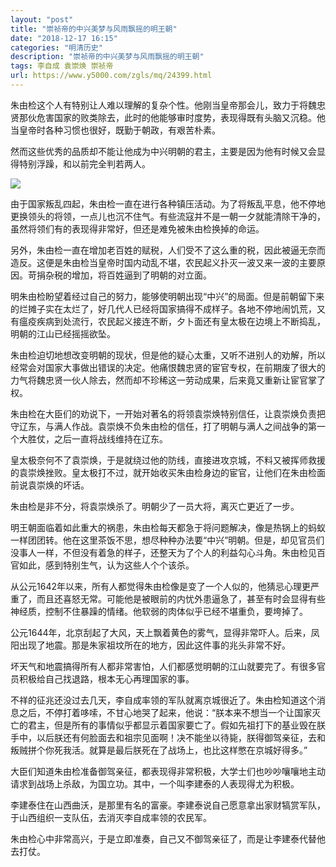 ```yaml
---
layout: "post"
title: "崇祯帝的中兴美梦与风雨飘摇的明王朝"
date: "2018-12-17 16:15"
categories: "明清历史"
description: "崇祯帝的中兴美梦与风雨飘摇的明王朝"
tags: 李自成 袁崇焕 崇祯帝
url: https://www.y5000.com/zgls/mq/24399.html
---
```






朱由检这个人有特别让人难以理解的复杂个性。他刚当皇帝那会儿，致力于将魏忠贤那伙危害国家的败类除去，此时的他能够审时度势，表现得既有头脑又沉稳。他当皇帝时各种习惯也很好，既勤于朝政，有艰苦朴素。

然而这些优秀的品质却不能让他成为中兴明朝的君主，主要是因为他有时候又会显得特别浮躁，和以前完全判若两人。

![](https://img.y5000.com/uploads/allimg/170727/12-1FHG63213424.jpg)

由于国家叛乱四起，朱由检一直在进行各种镇压活动。为了将叛乱平息，他不停地更换领头的将领，一点儿也沉不住气。有些流寇并不是一朝一夕就能清除干净的，虽然将领们有的表现得非常好，但还是难免被朱由检换掉的命运。

另外，朱由检一直在增加老百姓的赋税，人们受不了这么重的税，因此被逼无奈而造反。这便是朱由检当皇帝时国内动乱不堪，农民起义扑灭一波又来一波的主要原因。苛捐杂税的增加，将百姓逼到了明朝的对立面。

明朱由检盼望着经过自己的努力，能够使明朝出现“中兴”的局面。但是前朝留下来的烂摊子实在太烂了，好几代人已经将国家搞得不成样子。各地不停地闹饥荒，又有瘟疫疾病到处流行，农民起义接连不断，夕卜面还有皇太极在边境上不断捣乱，明朝的江山已经摇摇欲坠。

朱由检迫切地想改变明朝的现状，但是他的疑心太重，又听不进别人的劝解，所以经常会对国家大事做出错误的决定。他痛恨魏忠贤的宦官专权，在前期废了很大的力气将魏忠贤一伙人除去，然而却不珍稀这一劳动成果，后来竟又重新让宦官掌了权。

朱由检在大臣们的劝说下，一开始对著名的将领袁崇焕特别信任，让袁崇焕负责把守辽东，与满人作战。袁崇焕不负朱由检的信任，打了明朝与满人之间战争的第一个大胜仗，之后一直将战线维持在辽东。

皇太极奈何不了袁崇焕，于是就绕过他的防线，直接进攻京城，不料又被挥师救援的袁崇焕挫败。皇太极打不过，就开始收买朱由检身边的宦官，让他们在朱由检面前说袁崇焕的坏话。

朱由检是非不分，将袁崇焕杀了。明朝少了一员大将，离灭亡更近了一步。

明王朝面临着如此重大的祸患，朱由检每天都急于将问题解决，像是热锅上的蚂蚁一样团团转。他在这里茶饭不思，想尽种种办法要“中兴”明朝。但是，却见官员们没事人一样，不但没有着急的样子，还整天为了个人的利益勾心斗角。朱由检见百官如此，感到特别生气，认为这些人个个该杀。

从公元1642年以来，所有人都觉得朱由检像是变了一个人似的，他猜忌心理更严重了，而且还喜怒无常。可能他是被眼前的内忧外患逼急了，甚至有时会显得有些神经质，控制不住暴躁的情绪。他软弱的肉体似乎已经不堪重负，要垮掉了。

公元1644年，北京刮起了大风，天上飘着黄色的雾气，显得非常吓人。后来，凤阳出现了地震。那是朱家祖坟所在的地方，因此这件事的兆头非常不好。

坏天气和地震搞得所有人都非常害怕，人们都感觉明朝的江山就要完了。有很多官员积极给自己找退路，根本无心再理国家的事。

不祥的征兆还没过去几天，李自成率领的军队就离京城很近了。朱由检知道这个消息之后，不停打着哆嗦，不甘心地哭了起来，他说：“朕本来不想当一个让国家灭亡的君主，但是所有的事情似乎都显示着国家要亡了。假如先祖打下的基业毁在朕手中，以后朕还有何脸面去和祖宗见面啊！决不能坐以待毙，朕得御驾亲征，去和叛贼拼个你死我活。就算是最后朕死在了战场上，也比这样憋在京城好得多。”

大臣们知道朱由检准备御驾亲征，都表现得非常积极，大学士们也吵吵嚷嚷地主动请求到战场上杀敌，为国立功。其中，一个叫李建泰的人表现得尤为积极。

李建泰住在山西曲沃，是那里有名的富豪。李建泰说自己愿意拿出家财犒赏军队，于山西组织一支队伍，去消灭李自成率领的农民军。

朱由检心中非常高兴，于是立即准奏，自己又不御驾亲征了，而是让李建泰代替他去打仗。

